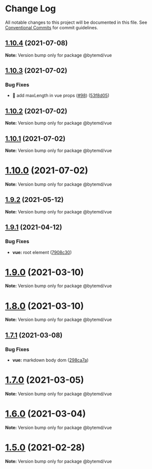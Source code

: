 # Change Log

All notable changes to this project will be documented in this file.
See [Conventional Commits](https://conventionalcommits.org) for commit guidelines.

## [1.10.4](https://github.com/bytedance/bytemd/compare/v1.10.3...v1.10.4) (2021-07-08)

**Note:** Version bump only for package @bytemd/vue





## [1.10.3](https://github.com/bytedance/bytemd/compare/v1.10.2...v1.10.3) (2021-07-02)


### Bug Fixes

* 🎸 add maxLength in vue props ([#98](https://github.com/bytedance/bytemd/issues/98)) ([53f8d05](https://github.com/bytedance/bytemd/commit/53f8d05ac60fbbeb384e96aaf6989f80b42f9fb9))





## [1.10.2](https://github.com/bytedance/bytemd/compare/v1.10.1...v1.10.2) (2021-07-02)

**Note:** Version bump only for package @bytemd/vue





## [1.10.1](https://github.com/bytedance/bytemd/compare/v1.10.0...v1.10.1) (2021-07-02)

**Note:** Version bump only for package @bytemd/vue





# [1.10.0](https://github.com/bytedance/bytemd/compare/v1.9.2...v1.10.0) (2021-07-02)

**Note:** Version bump only for package @bytemd/vue





## [1.9.2](https://github.com/bytedance/bytemd/compare/v1.9.1...v1.9.2) (2021-05-12)

**Note:** Version bump only for package @bytemd/vue





## [1.9.1](https://github.com/bytedance/bytemd/compare/v1.9.0...v1.9.1) (2021-04-12)


### Bug Fixes

* **vue:** root element ([7908c30](https://github.com/bytedance/bytemd/commit/7908c30ef1cfd68d689b227cb7376d36b1981760))





# [1.9.0](https://github.com/bytedance/bytemd/compare/v1.8.0...v1.9.0) (2021-03-10)

**Note:** Version bump only for package @bytemd/vue





# [1.8.0](https://github.com/bytedance/bytemd/compare/v1.7.1...v1.8.0) (2021-03-10)

**Note:** Version bump only for package @bytemd/vue





## [1.7.1](https://github.com/bytedance/bytemd/compare/v1.7.0...v1.7.1) (2021-03-08)


### Bug Fixes

* **vue:** markdown body dom ([298ca7a](https://github.com/bytedance/bytemd/commit/298ca7a01de7f45ebaf61e8fca27f1db3b265a87))





# [1.7.0](https://github.com/bytedance/bytemd/compare/v1.6.0...v1.7.0) (2021-03-05)

**Note:** Version bump only for package @bytemd/vue





# [1.6.0](https://github.com/bytedance/bytemd/compare/v1.5.0...v1.6.0) (2021-03-04)

**Note:** Version bump only for package @bytemd/vue





# [1.5.0](https://github.com/bytedance/bytemd/compare/v1.4.0...v1.5.0) (2021-02-28)

**Note:** Version bump only for package @bytemd/vue
